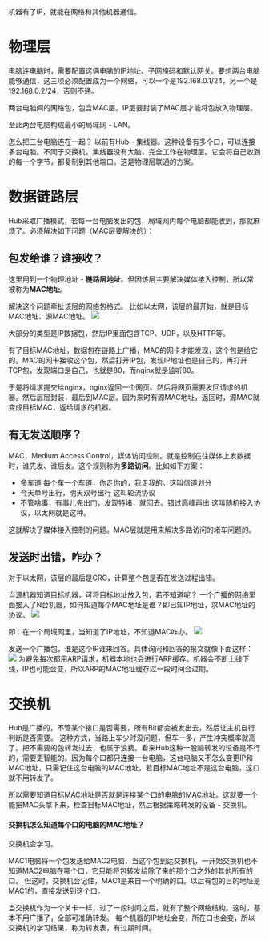 机器有了IP，就能在网络和其他机器通信。
#  物理层
电脑连电脑时，需要配置这俩电脑的IP地址、子网掩码和默认网关。要想两台电脑能够通信，这三项必须配置成为一个网络，可以一个是192.168.0.1/24，另一个是192.168.0.2/24，否则不通。

两台电脑间的网络包，包含MAC层。IP层要封装了MAC层才能将包放入物理层。

至此两台电脑构成最小的局域网 - LAN。

怎么把三台电脑连在一起？
以前有Hub - 集线器。这种设备有多个口，可以连接多台电脑。不同于交换机，集线器没有大脑，完全工作在物理层。它会将自己收到的每一个字节，都复制到其他端口。这是物理层联通的方案。

# 数据链路层
Hub采取广播模式，若每一台电脑发出的包，局域网内每个电脑都能收到，那就麻烦了。必须解决如下问题（MAC层要解决的）：
## 包发给谁？谁接收？
这里用到一个物理地址 - **链路层地址**。但因该层主要解决媒体接入控制，所以常被称为**MAC地址**。

解决这个问题牵扯该层的网络包格式。
比如以太网，该层的最开始，就是目标MAC地址、源MAC地址。
![](https://img-blog.csdnimg.cn/20210622182256653.png?x-oss-process=image/watermark,type_ZmFuZ3poZW5naGVpdGk,shadow_10,text_aHR0cHM6Ly9ibG9nLmNzZG4ubmV0L3FxXzMzNTg5NTEw,size_16,color_FFFFFF,t_70)

大部分的类型是IP数据包，然后IP里面包含TCP、UDP，以及HTTP等。

有了目标MAC地址，数据包在链路上广播，MAC的网卡才能发现，这个包是给它的。MAC的网卡接收这个包，然后打开IP包，发现IP地址也是自己的，再打开TCP包，发现端口是自己，也就是80，而nginx就是监听80。

于是将请求提交给nginx，nginx返回一个网页。然后将网页需要发回请求的机器。然后层层封装，最后到MAC层。因为来时有源MAC地址，返回时，源MAC就变成目标MAC，返给请求的机器。
## 有无发送顺序？
MAC，Medium Access Control，媒体访问控制。就是控制在往媒体上发数据时，谁先发、谁后发。这个规则称为**多路访问**。比如如下方案：
- 多车道
每个车一个车道，你走你的，我走我的。这叫信道划分
- 今天单号出行，明天双号出行
这叫轮流协议
- 不管啥事，有事儿先出门，发现特堵，就回去。错过高峰再出
这叫随机接入协议，以太网就是这种。

这就解决了媒体接入控制的问题。MAC层就是用来解决多路访问的堵车问题的。
## 发送时出错，咋办？
对于以太网，该层的最后是CRC，计算整个包是否在发送过程出错。

当源机器知道目标机器，可将目标地址放入包，若不知道呢？
一个广播的网络里面接入了N台机器，如何知道每个MAC地址是谁？即已知IP地址，求MAC地址的协议。
![](https://img-blog.csdnimg.cn/20210622232702973.png?x-oss-process=image/watermark,type_ZmFuZ3poZW5naGVpdGk,shadow_10,text_aHR0cHM6Ly9ibG9nLmNzZG4ubmV0L3FxXzMzNTg5NTEw,size_16,color_FFFFFF,t_70)

即：在一个局域网里，当知道了IP地址，不知道MAC咋办。
![](https://img-blog.csdnimg.cn/20210622232924976.png?x-oss-process=image/watermark,type_ZmFuZ3poZW5naGVpdGk,shadow_10,text_aHR0cHM6Ly9ibG9nLmNzZG4ubmV0L3FxXzMzNTg5NTEw,size_16,color_FFFFFF,t_70)

发送一个广播包，谁是这个IP谁来回答。具体询问和回答的报文就像下面这样：
![](https://img-blog.csdnimg.cn/202106222330175.png?x-oss-process=image/watermark,type_ZmFuZ3poZW5naGVpdGk,shadow_10,text_aHR0cHM6Ly9ibG9nLmNzZG4ubmV0L3FxXzMzNTg5NTEw,size_16,color_FFFFFF,t_70)
为避免每次都用ARP请求，机器本地也会进行ARP缓存。机器会不断上线下线，IP也可能会变，所以ARP的MAC地址缓存过一段时间会过期。

# 交换机
Hub是广播的，不管某个接口是否需要，所有Bit都会被发出去，然后让主机自行判断是否需要。
这种方式，当路上车少时没问题，但车一多，产生冲突概率就高了。把不需要的包转发过去，也属于浪费。看来Hub这种一股脑转发的设备是不行的，需要更智能的。因为每个口都只连接一台电脑，这台电脑又不怎么变更IP和MAC地址，只需记住这台电脑的MAC地址，若目标MAC地址不是这台电脑，这口就不用转发了。

所以需要知道目标MAC地址是否就是连接某个口的电脑的MAC地址。这就要一个能把MAC头拿下来，检查目标MAC地址，然后根据策略转发的设备 - 交换机。

#### 交换机怎么知道每个口的电脑的MAC地址？
交换机会学习。

MAC1电脑将一个包发送给MAC2电脑，当这个包到达交换机，一开始交换机也不知道MAC2电脑在哪个口，它只能将包转发给除了来的那个口之外的其他所有的口。
但这时，交换机会记住，MAC1是来自一个明确的口。以后有包的目的地址是MAC1的，直接发送到这个口。

当交换机作为一个关卡一样，过了一段时间之后，就有了整个网络结构。这时，基本不用广播了，全部可准确转发。
每个机器的IP地址会变，所在口也会变，所以交换机的学习结果，称为转发表，有过期时间。